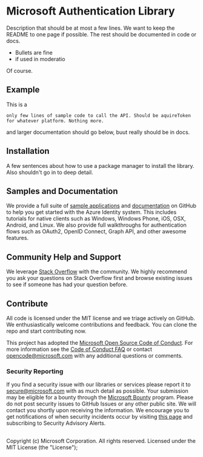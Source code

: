 Microsoft Authentication Library
=====================================

Description that should be at most a few lines. We want to keep the README to one page if possible. The rest should be documented in code or docs.

* Bullets are fine
* if used in moderatio

Of course.

## Example


This is a 

`only few lines of sample code to call the API. Should be aquireToken for whatever platform. Nothing more.`

and larger documentation should go below, buut really should be in docs.

## Installation

A few sentences about how to use a package manager to install the library. Also shouldn't go in to deep detail. 

## Samples and Documentation

We provide a full suite of [sample applications](https://github.com/Azure-Samples) and [documentation](http://cocoadocs.org/docsets/MSAL/) on GitHub to help you get started with the Azure Identity system. This includes tutorials for native clients such as Windows, Windows Phone, iOS, OSX, Android, and Linux. We also provide full walkthroughs for authentication flows such as OAuth2, OpenID Connect, Graph API, and other awesome features. 

## Community Help and Support

We leverage [Stack Overflow](http://stackoverflow.com/questions/tagged/msal) with the community. We highly recommend you ask your questions on Stack Overflow first and browse existing issues to see if someone has had your question before. 

## Contribute

All code is licensed under the MIT license and we triage actively on GitHub. We enthusiastically welcome contributions and feedback. You can clone the repo and start contributing now.

This project has adopted the [Microsoft Open Source Code of Conduct](https://opensource.microsoft.com/codeofconduct/). For more information see the [Code of Conduct FAQ](https://opensource.microsoft.com/codeofconduct/faq/) or contact [opencode@microsoft.com](mailto:opencode@microsoft.com) with any additional questions or comments.

### Security Reporting

If you find a security issue with our libraries or services please report it to [secure@microsoft.com](mailto:secure@microsoft.com) with as much detail as possible. Your submission may be eligible for a bounty through the [Microsoft Bounty](http://aka.ms/bugbounty) program. Please do not post security issues to GitHub Issues or any other public site. We will contact you shortly upon receiving the information. We encourage you to get notifications of when security incidents occur by visiting [this page](https://technet.microsoft.com/en-us/security/dd252948) and subscribing to Security Advisory Alerts.


## 




Copyright (c) Microsoft Corporation.  All rights reserved. Licensed under the MIT License (the "License");

